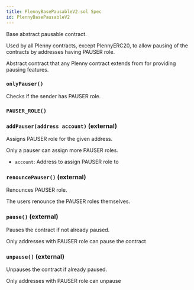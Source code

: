 ```yaml
---
title: PlennyBasePausableV2.sol Spec
id: PlennyBasePausableV2
---
```


 Base abstract pausable contract.

Used by all Plenny contracts, except PlennyERC20, to allow pausing of the contracts by addresses having PAUSER role.

   Abstract contract that any Plenny contract extends from for providing pausing features.

### `onlyPauser()`



   Checks if the sender has PAUSER role.


### `PAUSER_ROLE()`

### `addPauser(address account)` (external)

Assigns PAUSER role for the given address.


   Only a pauser can assign more PAUSER roles.


- `account`: Address to assign PAUSER role to



### `renouncePauser()` (external)

Renounces PAUSER role.


   The users renounce the PAUSER roles themselves.




### `pause()` (external)

Pauses the contract if not already paused.


   Only addresses with PAUSER role can pause the contract




### `unpause()` (external)

Unpauses the contract if already paused.


   Only addresses with PAUSER role can unpause






